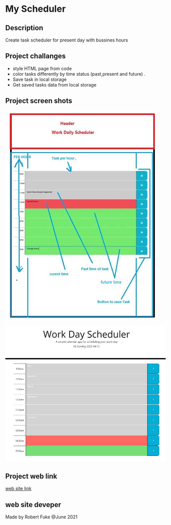 # My Scheduler
## Description
Create task scheduler for present day with bussines  hours

## Project challanges
* style HTML page from code
* color tasks differently by time status (past,present and future) .
* Save task in local storage
* Get saved tasks data from local storage

## Project screen shots

![alt text](./images/MockUp_pic.JPG "Mockup task scheduler")

![alt text](./images/myTask.JPG "Final version")

## Project web link
[web site link](https://lakicode.github.io/MySheduler/)

## web site deveper
Made by Robert Fuke @June 2021
